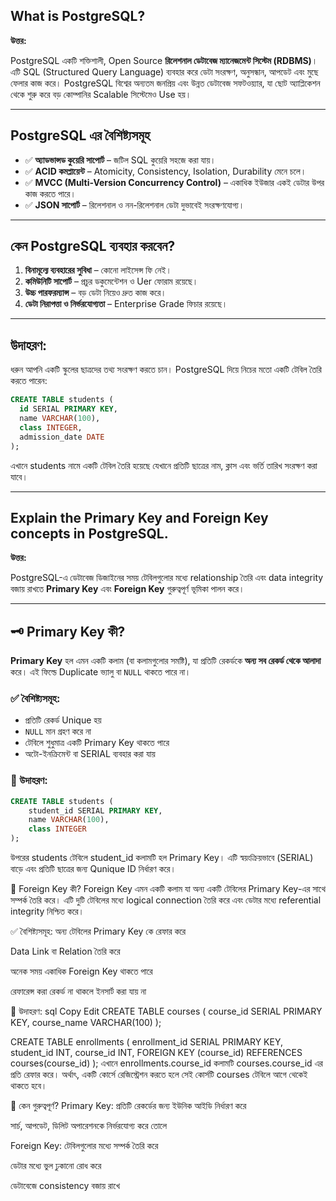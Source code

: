 ## What is PostgreSQL?

**উত্তর:**

PostgreSQL একটি শক্তিশালী, Open Source **রিলেশনাল ডেটাবেজ ম্যানেজমেন্ট সিস্টেম (RDBMS)**। এটি SQL (Structured Query Language) ব্যবহার করে ডেটা সংরক্ষণ, অনুসন্ধান, আপডেট এবং মুছে ফেলার কাজ করে।
PostgreSQL বিশ্বের অন্যতম জনপ্রিয় এবং উন্নত ডেটাবেজ সফটওয়্যার, যা ছোট অ্যাপ্লিকেশন থেকে শুরু করে বড় কোম্পানির Scalable সিস্টেমেও Use হয়।

---

## PostgreSQL এর বৈশিষ্ট্যসমূহ

- ✅ **অ্যাডভান্সড কুয়েরি সাপোর্ট** – জটিল SQL কুয়েরি সহজে করা যায়।
- ✅ **ACID কমপ্লায়েন্ট** – Atomicity, Consistency, Isolation, Durability মেনে চলে।
- ✅ **MVCC (Multi-Version Concurrency Control)** – একাধিক ইউজার একই ডেটার উপর কাজ করতে পারে।
- ✅ **JSON সাপোর্ট** – রিলেশনাল ও নন-রিলেশনাল ডেটা দুভাবেই সংরক্ষণযোগ্য।

---

## কেন PostgreSQL ব্যবহার করবেন?

1. **বিনামূল্যে ব্যবহারের সুবিধা** – কোনো লাইসেন্স ফি নেই।
2. **কমিউনিটি সাপোর্ট** – প্রচুর ডকুমেন্টেশন ও Uer ফোরাম রয়েছে।
3. **উচ্চ পারফরম্যান্স** – বড় ডেটা নিয়েও দ্রুত কাজ করে।
4. **ডেটা নিরাপত্তা ও নির্ভরযোগ্যতা** – Enterprise Grade ফিচার রয়েছে।

---

## উদাহরণ:

ধরুন আপনি একটি স্কুলের ছাত্রদের তথ্য সংরক্ষণ করতে চান। PostgreSQL দিয়ে নিচের মতো একটি টেবিল তৈরি করতে পারেন:

```sql
CREATE TABLE students (
  id SERIAL PRIMARY KEY,
  name VARCHAR(100),
  class INTEGER,
  admission_date DATE
);
```
এখানে students নামে একটি টেবিল তৈরি হয়েছে যেখানে প্রতিটি ছাত্রের নাম, ক্লাস এবং ভর্তি তারিখ সংরক্ষণ করা যাবে।

---

## Explain the Primary Key and Foreign Key concepts in PostgreSQL.

**উত্তর:**


PostgreSQL-এ ডেটাবেজ ডিজাইনের সময় টেবিলগুলোর মধ্যে relationship তৈরি এবং data integrity বজায় রাখতে **Primary Key** এবং **Foreign Key** গুরুত্বপূর্ণ ভূমিকা পালন করে।

---

## 🗝️ Primary Key কী?

**Primary Key** হল এমন একটি কলাম (বা কলামগুলোর সমষ্টি), যা প্রতিটি রেকর্ডকে **অন্য সব রেকর্ড থেকে আলাদা** করে। এই ফিল্ডে Duplicate ভ্যালু বা `NULL` থাকতে পারে না।

### ✅ বৈশিষ্ট্যসমূহ:

- প্রতিটি রেকর্ড Unique হয়
- `NULL` মান গ্রহণ করে না
- টেবিলে শুধুমাত্র একটি Primary Key থাকতে পারে
- অটো-ইনক্রিমেন্ট বা SERIAL ব্যবহার করা যায়

### 🧪 উদাহরণ:
```sql
CREATE TABLE students (
    student_id SERIAL PRIMARY KEY,
    name VARCHAR(100),
    class INTEGER
);
```
উপরের students টেবিলে student_id কলামটি হল Primary Key। এটি স্বয়ংক্রিয়ভাবে (SERIAL) বাড়ে এবং প্রতিটি ছাত্রের জন্য Qunique ID নির্ধারণ করে।

🔗 Foreign Key কী?
Foreign Key এমন একটি কলাম যা অন্য একটি টেবিলের Primary Key-এর সাথে সম্পর্ক তৈরি করে। এটি দুটি টেবিলের মধ্যে logical connection তৈরি করে এবং ডেটার মধ্যে referential integrity নিশ্চিত করে।

✅ বৈশিষ্ট্যসমূহ:
অন্য টেবিলের Primary Key কে রেফার করে

Data Link বা Relation তৈরি করে

অনেক সময় একাধিক Foreign Key থাকতে পারে

রেফারেন্স করা রেকর্ড না থাকলে ইনসার্ট করা যায় না

🧪 উদাহরণ:
sql
Copy
Edit
CREATE TABLE courses (
    course_id SERIAL PRIMARY KEY,
    course_name VARCHAR(100)
);

CREATE TABLE enrollments (
    enrollment_id SERIAL PRIMARY KEY,
    student_id INT,
    course_id INT,
    FOREIGN KEY (course_id) REFERENCES courses(course_id)
);
এখানে enrollments.course_id কলামটি courses.course_id এর প্রতি রেফার করে। অর্থাৎ, একটি কোর্সে রেজিস্ট্রেশন করতে হলে সেই কোর্সটি courses টেবিলে আগে থেকেই থাকতে হবে।

🎯 কেন গুরুত্বপূর্ণ?
Primary Key:
প্রতিটি রেকর্ডের জন্য ইউনিক আইডি নির্ধারণ করে

সার্চ, আপডেট, ডিলিট অপারেশনকে নির্ভরযোগ্য করে তোলে

Foreign Key:
টেবিলগুলোর মধ্যে সম্পর্ক তৈরি করে

ডেটার মধ্যে ভুল ঢুকানো রোধ করে

ডেটাবেজে consistency বজায় রাখে

